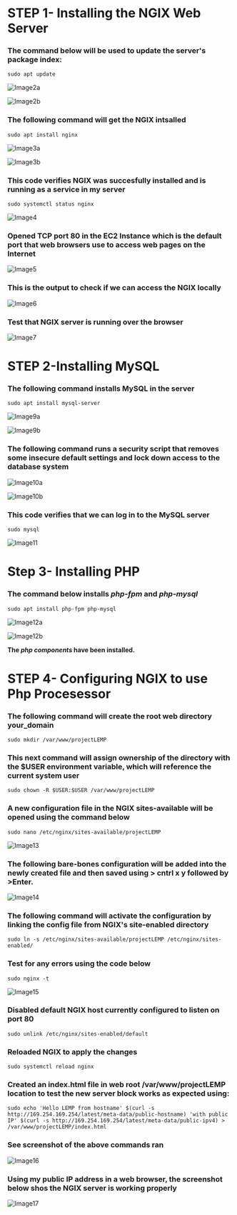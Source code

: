 # STEP 1- Installing the NGIX Web Server

### The command below will be used to update the server's package index:

`sudo apt update`

![Image2a](./Images/Project2images/Image2a.PNG)

![Image2b](./Images/Project2images/Image2b.PNG)


### The following command will get the NGIX intsalled

`sudo apt install nginx`

![Image3a](./Images/Project2images/Image3a.PNG)

![Image3b](./Images/Project2images/Image3b.PNG)

### This code verifies NGIX was succesfully installed and is running as a service in my server

`sudo systemctl status nginx`

![Image4](./Images/Project2images/Image4.PNG)

### Opened TCP port 80 in the EC2 Instance which is the default port that web browsers use to access web pages on the Internet

![Image5](./Images/Project2images/Image5.PNG)

### This is the output to check if we can access the NGIX locally

![Image6](./Images/Project2images/Image6.PNG)

### Test that NGIX server is running over the browser

![Image7](./Images/Project2images/Image7.PNG)

# STEP 2-Installing MySQL

### The following command installs MySQL in the server

`sudo apt install mysql-server`

![Image9a](./Images/Project2images/Image9a.PNG)

![Image9b](./Images/Project2images/Image9b.PNG)

### The following command runs a security script that removes some insecure default settings and lock down access to the database system

![Image10a](./Images/Project2images/Image10a.PNG)

![Image10b](./Images/Project2images/Image10b.PNG)

### This code verifies that we can log in to the MySQL server

`sudo mysql`

![Image11](./Images/Project2images/Image11.PNG)

# Step 3- Installing PHP

### The command below installs *php-fpm* and *php-mysql*

`sudo apt install php-fpm php-mysql`

![Image12a](./Images/Project2images/Image12a.PNG)

![Image12b](./Images/Project2images/Image12b.PNG)

**The *php components* have been installed.**

# STEP 4- Configuring NGIX to use Php Procesessor

### The following command will create the root web directory **your_domain** 

`sudo mkdir /var/www/projectLEMP`

### This next command will assign ownership of the directory with the $USER environment variable, which will reference the current system user 

`sudo chown -R $USER:$USER /var/www/projectLEMP`

### A new configuration file in the NGIX sites-available will be opened using the command below

`sudo nano /etc/nginx/sites-available/projectLEMP`

![Image13](./Images/Project2images/Image13.PNG)

 ### The following bare-bones configuration will be added into the newly created file and then saved using > cntrl x y followed by >Enter.



![Image14](./Images/Project2images/Image14.PNG)

### The following command will activate the configuration by linking the config file from NGIX's site-enabled directory


`sudo ln -s /etc/nginx/sites-available/projectLEMP /etc/nginx/sites-enabled/`


### Test for any errors using the code below

`sudo nginx -t`

![Image15](./Images/Project2images/Image15.PNG)

### Disabled default NGIX host  currently configured to listen on port 80

`sudo unlink /etc/nginx/sites-enabled/default`

### Reloaded NGIX to apply the changes

`sudo systemctl reload nginx`

### Created  an index.html file in web root /var/www/projectLEMP location to test the new server block works as expected using:

`sudo echo 'Hello LEMP from hostname' $(curl -s http://169.254.169.254/latest/meta-data/public-hostname) 'with public IP' $(curl -s http://169.254.169.254/latest/meta-data/public-ipv4) > /var/www/projectLEMP/index.html`

### See screenshot of the above commands ran

![Image16](./Images/Project2images/Image16.PNG)


### Using my public IP address in a web browser, the screenshot below shos the NGIX server is working properly

![Image17](./Images/Project2images/Image17.PNG)

